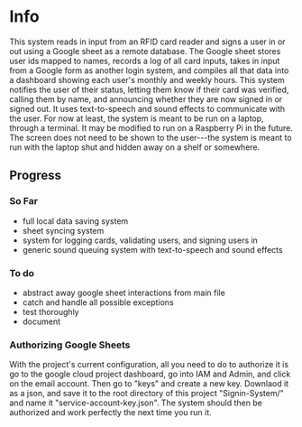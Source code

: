 # Info
This system reads in input from an RFID card reader and signs a user in or out using a Google sheet as a remote database.
The Google sheet stores user ids mapped to names, records a log of all card inputs, takes in input from a Google form as another login system, and compiles all that data into a dashboard showing each user's monthly and weekly hours.
This system notifies the user of their status, letting them know if their card was verified, calling them by name, and announcing whether they are now signed in or signed out.  It uses text-to-speech and sound effects to communicate with the user.
For now at least, the system is meant to be run on a laptop, through a terminal.  It may be modified to run on a Raspberry Pi in the future.  The screen does not need to be shown to the user---the system is meant to run with the laptop shut and hidden away on a shelf or somewhere.


## Progress
### So Far
- full local data saving system
- sheet syncing system
- system for logging cards, validating users, and signing users in
- generic sound queuing system with text-to-speech and sound effects

### To do
- abstract away google sheet interactions from main file
- catch and handle all possible exceptions
- test thoroughly 
- document


### Authorizing Google Sheets

With the project's current configuration, all you need to do to authorize it is go to the google cloud project dashboard, go into IAM and Admin, and click on the email account.  Then go to "keys" and create a new key.  Downlaod it as a json, and save it to the root directory of this project "Signin-System/" and name it "service-account-key.json".  The system should then be authorized and work perfectly the next time you run it.
